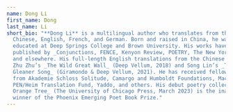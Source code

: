 ```yaml
---
name: Dong Li
first_name: Dong
last_name: Li
short_bio: "**Dong Li** is a multilingual author who translates from the
  Chinese, English, French, and German. Born and raised in China, he was
  educated at Deep Springs College and Brown University. His works have been
  published by _Conjunctions, FENCE, Kenyon Review, POETRY, The New York Times_
  and elsewhere. His full-length English translations from the Chinese include
  Zhu Zhu’s _The Wild Great Wall_ (Deep Vellum, 2018) and Song Lin’s _The
  Gleaner Song_ (Giramondo & Deep Vellum, 2021). He has received fellowships
  from Akademie Schloss Solitude, Camargo and Humboldt Foundations, MacDowell,
  PEN/Heim Translation Fund, Yaddo, and others. His debut poetry collection _The
  Orange Tree_ (The University of Chicago Press, March 2023) is the inaugural
  winner of the Phoenix Emerging Poet Book Prize."
---
```

